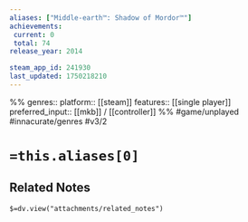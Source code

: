 ```yaml
---
aliases: ["Middle-earth™: Shadow of Mordor™"]
achievements:
 current: 0
 total: 74
release_year: 2014

steam_app_id: 241930
last_updated: 1750218210
---
```

%%
genres:: 
platform:: [[steam]]
features:: [[single player]]
preferred_input:: [[mkb]] / [[controller]]
%%
#game/unplayed
#innacurate/genres
#v3/2

# `=this.aliases[0]`
## Related Notes
`$=dv.view("attachments/related_notes")`